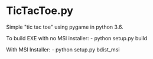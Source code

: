 # TicTacToe.py

Simple "tic tac toe" using pygame in python 3.6.

To build EXE with no MSI installer:
    - python setup.py build

With MSI Installer:
    - python setup.py bdist_msi
